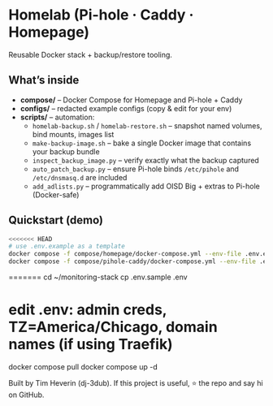 # Homelab (Pi-hole · Caddy · Homepage)

Reusable Docker stack + backup/restore tooling.

## What’s inside
- **compose/** – Docker Compose for Homepage and Pi-hole + Caddy
- **configs/** – redacted example configs (copy & edit for your env)
- **scripts/** – automation:
  - `homelab-backup.sh` / `homelab-restore.sh` – snapshot named volumes, bind mounts, images list
  - `make-backup-image.sh` – bake a single Docker image that contains your backup bundle
  - `inspect_backup_image.py` – verify exactly what the backup captured
  - `auto_patch_backup.py` – ensure Pi-hole binds `/etc/pihole` and `/etc/dnsmasq.d` are included
  - `add_adlists.py` – programmatically add OISD Big + extras to Pi-hole (Docker-safe)

## Quickstart (demo)
```bash
<<<<<<< HEAD
# use .env.example as a template
docker compose -f compose/homepage/docker-compose.yml --env-file .env.example up -d
docker compose -f compose/pihole-caddy/docker-compose.yml --env-file .env.example up -d
```
=======
cd ~/monitoring-stack
cp .env.sample .env
# edit .env: admin creds, TZ=America/Chicago, domain names (if using Traefik)

docker compose pull
docker compose up -d


Built by Tim Heverin (dj-3dub). If this project is useful, ⭐ the repo and say hi on GitHub.
